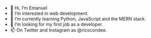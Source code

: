 - 👋 Hi, I’m Emanuel
- 👀 I’m interested in web development.
- 🌱 I’m currently learning Python, JavaScript and the MERN stack.
- 💞️ I’m looking for my first job as a developer.
- 📫 On Twitter and Instagram as @ricocondee.

<!---
ricocondee/ricocondee is a ✨ special ✨ repository because its `README.md` (this file) appears on your GitHub profile.
You can click the Preview link to take a look at your changes.
--->
